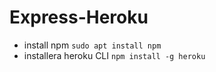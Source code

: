 # Express-Heroku

* install npm ```sudo apt install npm```
* installera heroku CLI ```npm install -g heroku```
